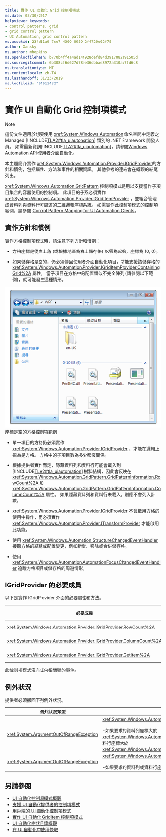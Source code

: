 ```yaml
---
title: 實作 UI 自動化 Grid 控制項模式
ms.date: 03/30/2017
helpviewer_keywords:
- control patterns, grid
- grid control pattern
- UI Automation, grid control pattern
ms.assetid: 234d11a0-7ce7-4309-8989-2f4720e02f78
author: Xansky
ms.author: mhopkins
ms.openlocfilehash: b770b4ff4a4ad144928defd84d3917082a91505d
ms.sourcegitcommit: 6b308cf6d627d78ee36dbbae8972a310ac7fd6c8
ms.translationtype: MT
ms.contentlocale: zh-TW
ms.lasthandoff: 01/23/2019
ms.locfileid: "54611432"
---
```

# <a name="implementing-the-ui-automation-grid-control-pattern"></a>實作 UI 自動化 Grid 控制項模式
> [!NOTE]
>  這份文件適用於想要使用 <xref:System.Windows.Automation> 命名空間中定義之 Managed [!INCLUDE[TLA2#tla_uiautomation](../../../includes/tla2sharptla-uiautomation-md.md)] 類別的 .NET Framework 開發人員。 如需最新資訊[!INCLUDE[TLA2#tla_uiautomation](../../../includes/tla2sharptla-uiautomation-md.md)]，請參閱[Windows Automation API:使用者介面自動化](https://go.microsoft.com/fwlink/?LinkID=156746)。  
  
 本主題簡介實作 <xref:System.Windows.Automation.Provider.IGridProvider>的方針和慣例，包括屬性、方法和事件的相關資訊。 其他參考的連結會在概觀的結尾列出。  
  
 <xref:System.Windows.Automation.GridPattern> 控制項模式是用以支援當作子項目集合的容器使用的控制項。 此項目的子系必須實作 <xref:System.Windows.Automation.Provider.IGridItemProvider> ，並組合管理成資料列與資料行可周遊的二維邏輯座標系統。 如需實作此控制項模式的控制項範例，請參閱 [Control Pattern Mapping for UI Automation Clients](../../../docs/framework/ui-automation/control-pattern-mapping-for-ui-automation-clients.md)。  
  
<a name="Implementation_Guidelines_and_Conventions"></a>   
## <a name="implementation-guidelines-and-conventions"></a>實作方針和慣例  
 實作方格控制項模式時，請注意下列方針和慣例：  
  
-   方格座標是從左上角 (或根據地區為右上儲存格) 以零為起始，座標為 (0, 0)。  
  
-   如果儲存格是空的，仍必須傳回使用者介面自動化項目，才能支援該儲存格的 <xref:System.Windows.Automation.Provider.IGridItemProvider.ContainingGrid%2A> 屬性。 當子項目在方格中的配置類似不完全陣列 (請參閱以下範例)，就可能發生這種情形。  
  
 ![Windows 檔案總管檢視顯示不完全的配置。](../../../docs/framework/ui-automation/media/uia-gridpattern-ragged-array.PNG "UIA_GridPattern_Ragged_Array")  
座標是空的方格控制項範例  
  
-   單一項目的方格仍必須實作 <xref:System.Windows.Automation.Provider.IGridProvider> ，才能在邏輯上視為是方格。 方格中的子項目數為多少都沒關係。  
  
-   根據提供者實作而定，隱藏資料列和資料行可能會載入到 [!INCLUDE[TLA2#tla_uiautomation](../../../includes/tla2sharptla-uiautomation-md.md)] 樹狀結構，因此會反映在 <xref:System.Windows.Automation.GridPattern.GridPatternInformation.RowCount%2A> 和 <xref:System.Windows.Automation.GridPattern.GridPatternInformation.ColumnCount%2A> 屬性。 如果隱藏資料列和資料行未載入，則應不會列入計數。  
  
-   <xref:System.Windows.Automation.Provider.IGridProvider> 不會啟用方格的使用中操作，而必須實作 <xref:System.Windows.Automation.Provider.ITransformProvider> 才能啟用此功能。  
  
-   使用 <xref:System.Windows.Automation.StructureChangedEventHandler> 接聽方格的結構或配置變更，例如新增、移除或合併儲存格。  
  
-   使用 <xref:System.Windows.Automation.AutomationFocusChangedEventHandler> 追蹤方格項目或儲存格的周遊情形。  
  
<a name="Required_Members_for_IGridProvider"></a>   
## <a name="required-members-for-igridprovider"></a>IGridProvider 的必要成員  
 以下是實作 IGridProvider 介面的必要屬性和方法。  
  
|必要成員|類型|注意|  
|----------------------|----------|-----------|  
|<xref:System.Windows.Automation.Provider.IGridProvider.RowCount%2A>|屬性|無|  
|<xref:System.Windows.Automation.Provider.IGridProvider.ColumnCount%2A>|屬性|無|  
|<xref:System.Windows.Automation.Provider.IGridProvider.GetItem%2A>|方法|無|  
  
 此控制項模式沒有任何相關聯的事件。  
  
<a name="Exceptions"></a>   
## <a name="exceptions"></a>例外狀況  
 提供者必須擲回下列例外狀況。  
  
|例外狀況類型|條件|  
|--------------------|---------------|  
|<xref:System.ArgumentOutOfRangeException>|<xref:System.Windows.Automation.Provider.IGridProvider.GetItem%2A><br /><br /> -如果要求的資料列座標大於<xref:System.Windows.Automation.Provider.IGridProvider.RowCount%2A>或資料行座標大於<xref:System.Windows.Automation.Provider.IGridProvider.ColumnCount%2A>。|  
|<xref:System.ArgumentOutOfRangeException>|<xref:System.Windows.Automation.Provider.IGridProvider.GetItem%2A><br /><br /> -如果要求的資料列或資料行座標小於零。|  
  
## <a name="see-also"></a>另請參閱
- [UI 自動化控制項模式概觀](../../../docs/framework/ui-automation/ui-automation-control-patterns-overview.md)
- [支援 UI 自動化提供者的控制項模式](../../../docs/framework/ui-automation/support-control-patterns-in-a-ui-automation-provider.md)
- [用戶端的 UI 自動化控制項模式](../../../docs/framework/ui-automation/ui-automation-control-patterns-for-clients.md)
- [實作 UI 自動化 GridItem 控制項模式](../../../docs/framework/ui-automation/implementing-the-ui-automation-griditem-control-pattern.md)
- [UI 自動化樹狀目錄概觀](../../../docs/framework/ui-automation/ui-automation-tree-overview.md)
- [在 UI 自動化中使用快取](../../../docs/framework/ui-automation/use-caching-in-ui-automation.md)
